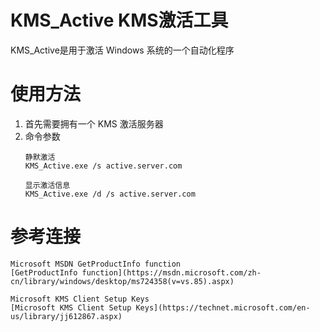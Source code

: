 # KMS_Active KMS激活工具

KMS_Active是用于激活 Windows 系统的一个自动化程序

# 使用方法

1. 首先需要拥有一个 KMS 激活服务器
2. 命令参数
    ```
    静默激活
    KMS_Active.exe /s active.server.com 

    显示激活信息
    KMS_Active.exe /d /s active.server.com
    ```
# 参考连接
    Microsoft MSDN GetProductInfo function
    [GetProductInfo function](https://msdn.microsoft.com/zh-cn/library/windows/desktop/ms724358(v=vs.85).aspx)

    Microsoft KMS Client Setup Keys
    [Microsoft KMS Client Setup Keys](https://technet.microsoft.com/en-us/library/jj612867.aspx)